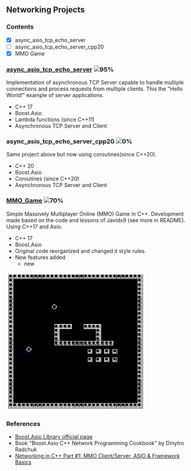## Networking Projects
### Contents
 - [x] async_asio_tcp_echo_server
 - [ ] async_asio_tcp_echo_server_cpp20
 - [x] MMO Game

### [async_asio_tcp_echo_server](https://github.com/rafaelbarretorb/networking_projects/tree/main/async_asio_tcp_echo_server) ![95%](https://progress-bar.dev/95)
Implementation of asynchronous TCP Server capable to handle multiple connections and process requests from multiple clients. This the "Hello World!" example of server applications.
- C++ 17
- Boost.Asio
- Lambda functions (since C++11)
- Asynchronous TCP Server and Client

### async_asio_tcp_echo_server_cpp20 ![0%](https://progress-bar.dev/0)
Same project above but now using coroutines(since C++20).
- C++ 20
- Boost.Asio
- Coroutines (since C++20)
- Asynchronous TCP Server and Client

### [MMO_Game](https://github.com/rafaelbarretorb/networking_projects/tree/main/MMO_Game) ![70%](https://progress-bar.dev/70)
Simple Massively Multiplayer Online (MMO) Game in C++. Development made based on the code and lessons of Javidx9 (see more in README). Using C++17 and Asio.
- C++ 17
- Boost.Asio
- Original code reorganized and changed it style rules.
- New features added
    - new

![game](MMO_Game/images/print_screen.png)

### References

 - [Boost.Asio Library official page](https://www.boost.org/doc/libs/1_78_0/doc/html/boost_asio.html)
 - Book "Boost.Asio C++ Network Programming Cookbook" by Dmytro Radchuk
 - [Networking in C++ Part #1: MMO Client/Server, ASIO & Framework Basics](http://youtube.com/javidx9)